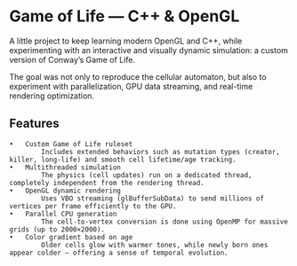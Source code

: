 # Game of Life — C++ & OpenGL

A little project to keep learning modern OpenGL and C++, while experimenting with an interactive and visually dynamic simulation: a custom version of Conway’s Game of Life.

The goal was not only to reproduce the cellular automaton, but also to experiment with parallelization, GPU data streaming, and real-time rendering optimization.

## Features
	•	Custom Game of Life ruleset
			Includes extended behaviors such as mutation types (creator, killer, long-life) and smooth cell lifetime/age tracking.
	•	Multithreaded simulation
			The physics (cell updates) run on a dedicated thread, completely independent from the rendering thread.
	•	OpenGL dynamic rendering
			Uses VBO streaming (glBufferSubData) to send millions of vertices per frame efficiently to the GPU.
	•	Parallel CPU generation
			The cell-to-vertex conversion is done using OpenMP for massive grids (up to 2000×2000).
	•	Color gradient based on age
			Older cells glow with warmer tones, while newly born ones appear colder — offering a sense of temporal evolution.

